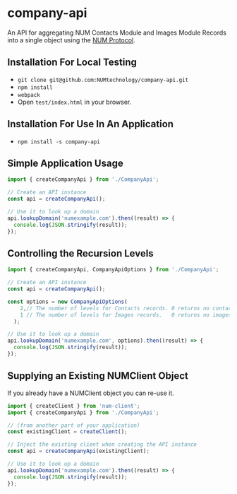 # company-api

An API for aggregating NUM Contacts Module and Images Module Records into a single object using the [NUM Protocol](https://www.numprotocol.com/).

## Installation For Local Testing

- `git clone git@github.com:NUMtechnology/company-api.git`
- `npm install`
- `webpack`
- Open `test/index.html` in your browser.

## Installation For Use In An Application

- `npm install -s company-api`

## Simple Application Usage

```typescript
import { createCompanyApi } from './CompanyApi';

// Create an API instance
const api = createCompanyApi();

// Use it to look up a domain
api.lookupDomain('numexample.com').then((result) => {
  console.log(JSON.stringify(result));
});
```

## Controlling the Recursion Levels

```typescript
import { createCompanyApi, CompanyApiOptions } from './CompanyApi';

// Create an API instance
const api = createCompanyApi();

const options = new CompanyApiOptions(
    2,// The number of levels for Contacts records. 0 returns no contacts data.
    1 // The number of levels for Images records.   0 returns no images data.
  );

// Use it to look up a domain
api.lookupDomain('numexample.com', options).then((result) => {
  console.log(JSON.stringify(result));
});
```

## Supplying an Existing NUMClient Object

If you already have a NUMClient object you can re-use it.
```typescript
import { createClient } from 'num-client';
import { createCompanyApi } from './CompanyApi';

// (from another part of your application)
const existingClient = createClient();

// Inject the existing client when creating the API instance
const api = createCompanyApi(existingClient);

// Use it to look up a domain
api.lookupDomain('numexample.com').then((result) => {
  console.log(JSON.stringify(result));
});
```